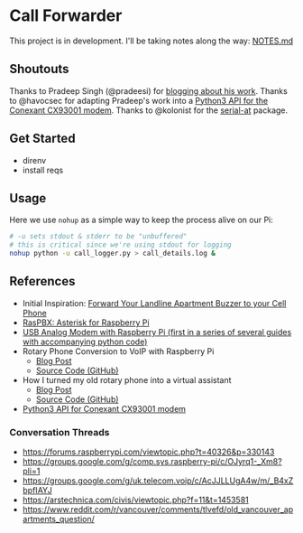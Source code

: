 # Call Forwarder

This project is in development. I'll be taking notes along the way: [NOTES.md](./NOTES.md)

## Shoutouts

Thanks to Pradeep Singh (@pradeesi) for [blogging about his work](https://iotbytes.wordpress.com/usb-analog-modem-with-raspberry-pi/).
Thanks to @havocsec for adapting Pradeep's work into a [Python3 API for the Conexant CX93001 modem](https://github.com/havocsec/cx93001).
Thanks to @kolonist for the [serial-at](https://github.com/kolonist/serial-at) package. 

## Get Started

* direnv
* install reqs

## Usage 

Here we use `nohup` as a simple way to keep the process alive on our Pi:

```sh
# -u sets stdout & stderr to be "unbuffered"
# this is critical since we're using stdout for logging
nohup python -u call_logger.py > call_details.log &
```

## References

* Initial Inspiration: [Forward Your Landline Apartment Buzzer to your Cell Phone](https://www.ryansteele.ca/2019/07/15/forward-your-landline-apartment-buzzer-to-your-cell-phone/)
* [RasPBX: Asterisk for Raspberry Pi](http://www.raspberry-asterisk.org/faq/#analog)
* [USB Analog Modem with Raspberry Pi (first in a series of several guides with accompanying python code)](https://iotbytes.wordpress.com/usb-analog-modem-with-raspberry-pi/)
* Rotary Phone Conversion to VoIP with Raspberry Pi
  * [Blog Post](https://hackaday.com/2015/03/09/convert-a-rotary-phone-to-voip-using-raspberry-pi/)
  * [Source Code (GitHub)](https://github.com/hnesland/aselektriskbureau)
* How I turned my old rotary phone into a virtual assistant
  * [Blog Post](https://tcz.medium.com/how-i-turned-my-old-rotary-phone-into-a-virtual-assistant-24f35ca9884f)
  * [Source Code (GitHub)](https://github.com/tcz/rotary)
* [Python3 API for Conexant CX93001 modem](https://github.com/havocsec/cx93001)

### Conversation Threads
* https://forums.raspberrypi.com/viewtopic.php?t=40326&p=330143
* https://groups.google.com/g/comp.sys.raspberry-pi/c/OJyrq1-_Xm8?pli=1
* https://groups.google.com/g/uk.telecom.voip/c/AcJJLLUgA4w/m/_B4xZbpfIAYJ
* https://arstechnica.com/civis/viewtopic.php?f=11&t=1453581
* https://www.reddit.com/r/vancouver/comments/tlvefd/old_vancouver_apartments_question/

